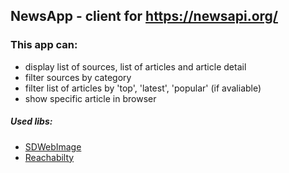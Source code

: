 ## NewsApp - client for https://newsapi.org/

### This app can: 

* display list of sources, list of articles and article detail
* filter sources by category
* filter list of articles by 'top', 'latest', 'popular' (if avaliable)
* show specific article in browser

##### Used libs:
* [SDWebImage](https://github.com/rs/SDWebImage)
* [Reachabilty](https://github.com/ashleymills/Reachability.swift)
